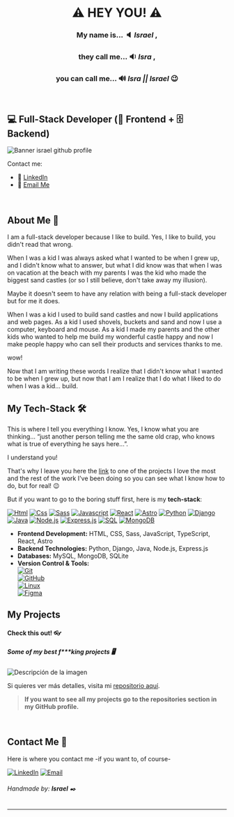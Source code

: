 # <center>:warning: HEY YOU! :warning:<center>
### <center> My name is... :speaker: *Israel* ,<center>
### <center>they call me... :sound: *Isra* ,<center>
### <center>you can call me... :loud_sound: *Isra || Israel* :wink:<center>
<br>

## :computer: Full-Stack Developer (🎨 Frontend + 🗄️ Backend)

![Banner israel github profile](./israel_github_profile_full-stack_developer.png)

Contact me:
- 💼 [LinkedIn](https://linkedin.com/in/israel-collado-moreno)
- 📧 [Email Me](mailto:israelinpod@gmail.com)
<br>

## About Me :boy:

I am a full-stack developer because I like to build. Yes, I like to build, you didn't read that wrong.

When I was a kid I was always asked what I wanted to be when I grew up, and I didn't know what to answer, but what I did know was that when I was on vacation at the beach with my parents I was the kid who made the biggest sand castles (or so I still believe, don't take away my illusion).

Maybe it doesn't seem to have any relation with being a full-stack developer but for me it does. 

When I was a kid I used to build sand castles and now I build applications and web pages. As a kid I used shovels, buckets and sand and now I use a computer, keyboard and mouse. As a kid I made my parents and the other kids who wanted to help me build my wonderful castle happy and now I make people happy who can sell their products and services thanks to me.

wow! 

Now that I am writing these words I realize that I didn't know what I wanted to be when I grew up, but now that I am I realize that I do what I liked to do when I was a kid... build.
<br>

## My Tech-Stack :hammer_and_wrench:

This is where I tell you everything I know. Yes, I know what you are thinking... “just another person telling me the same old crap, who knows what is true of everything he says here...”.

I understand you! 

That's why I leave you here the [link](#check-this-out-eyeglasses) to one of the projects I love the most and the rest of the work I've been doing so you can see what I know how to do, but for real! :wink:

But if you want to go to the boring stuff first, here is my **tech-stack**:

[![Html](https://img.shields.io/badge/HTML-white?style=for-the-badge&logo=html5&logoColor=white&labelColor=black&color=%23E34F26)]() 
[![Css](https://img.shields.io/badge/css-white?style=for-the-badge&logo=css3&logoColor=white&labelColor=black&color=blue)]() 
[![Sass](https://img.shields.io/badge/SASS-black?style=for-the-badge&logo=Sass&logoColor=white&labelColor=black&color=%23CC6699)]() 
[![Javascript](https://img.shields.io/badge/javascript-white?style=for-the-badge&logo=javascript&logoColor=white&labelColor=black&color=%23F7DF1E)]() 
[![React](https://img.shields.io/badge/React-61DAFB?style=for-the-badge&logo=react&logoColor=FFFFFF&labelColor=000000)]() 
[![Astro](https://img.shields.io/badge/Astro-FF5C00?style=for-the-badge&logo=astro&logoColor=FFFFFF&labelColor=000000)]() 
[![Python](https://img.shields.io/badge/Python-yellow?style=for-the-badge&logo=python&logoColor=white&labelColor=101010)]() 
[![Django](https://img.shields.io/badge/Django-092E20?style=for-the-badge&logo=django&logoColor=FFFFFF&labelColor=000000)]() 
[![Java](https://img.shields.io/badge/Java-FFA500?style=for-the-badge&logo=java&logoColor=000000&labelColor=101010)]() 
[![Node.js](https://img.shields.io/badge/Node.js-339933?style=for-the-badge&logo=node.js&logoColor=FFFFFF&labelColor=000000)]() 
[![Express.js](https://img.shields.io/badge/Express.js-000000?style=for-the-badge&logo=express&logoColor=FFFFFF&labelColor=000000)]() 
[![SQL](https://img.shields.io/badge/MySQL-white?style=for-the-badge&logo=mysql&logoColor=white&labelColor=black&color=%234479A1)]() 
[![MongoDB](https://img.shields.io/badge/MongoDB-4DB33D?style=for-the-badge&logo=mongodb&logoColor=FFFFFF&labelColor=000000)]() 

- **Frontend Development:** HTML, CSS, Sass, JavaScript, TypeScript, React, Astro
- **Backend Technologies:** Python, Django, Java, Node.js, Express.js
- **Databases:** MySQL, MongoDB, SQLite
- **Version Control & Tools:**  
  [![Git](https://img.shields.io/badge/Git-F05032?style=for-the-badge&logo=git&logoColor=FFFFFF&labelColor=000000)](https://git-scm.com/)  
  [![GitHub](https://img.shields.io/badge/GitHub-181717?style=for-the-badge&logo=github&logoColor=FFFFFF&labelColor=000000)](https://github.com/)  
  [![Linux](https://img.shields.io/badge/Linux-FCC624?style=for-the-badge&logo=linux&logoColor=FFFFFF&labelColor=000000)](https://www.linux.org/)  
  [![Figma](https://img.shields.io/badge/Figma-F24E1E?style=for-the-badge&logo=figma&logoColor=FFFFFF&labelColor=000000)](https://www.figma.com/) 

## My Projects
#### Check this out! :eyeglasses: 
##### Some of my best f***king projects :desktop_computer: 

![Descripción de la imagen](images/tu_imagen.png)

Si quieres ver más detalles, visita mi [repositorio aquí](https://github.com/tu_usuario/tu_repositorio).

> **If you want to see all my projects go to the repositories section in my GitHub profile.**
 
<br>

## Contact Me  :email: 

Here is where you contact me -if you want to, of course-

[![LinkedIn](https://img.shields.io/badge/LinkedIn-white?style=for-the-badge&logo=linkedin&logoColor=white&labelColor=%230A66C2&color=%23363636)](https://www.linkedin.com/in/israel-collado-moreno)
[![Email](https://img.shields.io/badge/Email-white?style=for-the-badge&logo=gmail&logoColor=white&labelColor=D14836&color=363636)](mailto:israelinpod@gmail.com)
<br>

###### Handmade by: **Israel** :black_nib:

---
